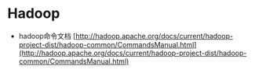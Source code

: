 # Hadoop

* hadoop命令文档 [http://hadoop.apache.org/docs/current/hadoop-project-dist/hadoop-common/CommandsManual.html](http://hadoop.apache.org/docs/current/hadoop-project-dist/hadoop-common/CommandsManual.html)



